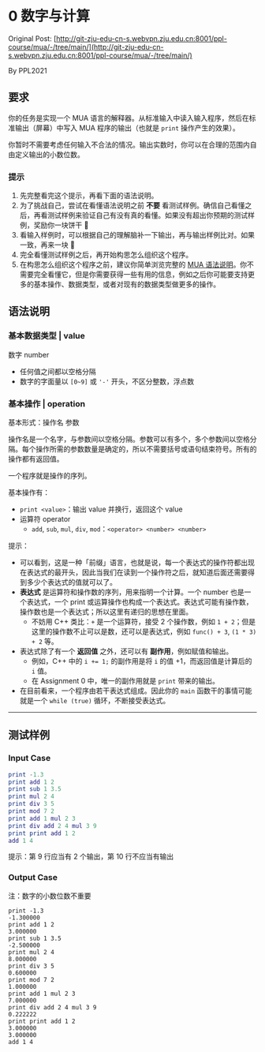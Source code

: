 # 0 数字与计算
Original Post: [http://git-zju-edu-cn-s.webvpn.zju.edu.cn:8001/ppl-course/mua/-/tree/main/](http://git-zju-edu-cn-s.webvpn.zju.edu.cn:8001/ppl-course/mua/-/tree/main/)

By PPL2021

## 要求
你的任务是实现一个 MUA 语言的解释器。从标准输入中读入输入程序，然后在标准输出（屏幕）中写入 MUA 程序的输出（也就是 `print` 操作产生的效果）。

你暂时不需要考虑任何输入不合法的情况。输出实数时，你可以在合理的范围内自由定义输出的小数位数。

### 提示

1. 先完整看完这个提示，再看下面的语法说明。
2. 为了挑战自己，尝试在看懂语法说明之前 **不要** 看测试样例。确信自己看懂之后，再看测试样例来验证自己有没有真的看懂。如果没有超出你预期的测试样例，奖励你一块饼干 🍪
3. 看输入样例时，可以根据自己的理解脑补一下输出，再与输出样例比对。如果一致，再来一块 🍪
4. 完全看懂测试样例之后，再开始构思怎么组织这个程序。
5. 在构思怎么组织这个程序之前，建议你简单浏览完整的 [MUA 语法说明](../grammar)。你不需要完全看懂它，但是你需要获得一些有用的信息，例如之后你可能要支持更多的基本操作、数据类型，或者对现有的数据类型做更多的操作。

## 语法说明

### 基本数据类型 | value
数字 number

- 任何值之间都以空格分隔
- 数字的字面量以 `[0~9]` 或 `'-'` 开头，不区分整数，浮点数

### 基本操作 | operation
基本形式：操作名 参数

操作名是一个名字，与参数间以空格分隔。参数可以有多个，多个参数间以空格分隔。每个操作所需的参数数量是确定的，所以不需要括号或语句结束符号。所有的操作都有返回值。

一个程序就是操作的序列。

基本操作有：

- `print <value>`：输出 value 并换行，返回这个 value
- 运算符 operator 
    - `add`, `sub`, `mul`, `div`, `mod`：`<operator> <number> <number>`

提示：

- 可以看到，这是一种「前缀」语言，也就是说，每一个表达式的操作符都出现在表达式的最开头，因此当我们在读到一个操作符之后，就知道后面还需要得到多少个表达式的值就可以了。
- **表达式** 是运算符和操作数的序列，用来指明一个计算。一个 number 也是一个表达式，一个 print 或运算操作也构成一个表达式。表达式可能有操作数，操作数也是一个表达式；所以这里有递归的思想在里面。
    - 不妨用 C++ 类比：`+` 是一个运算符，接受 2 个操作数，例如 `1 + 2`；但是这里的操作数不止可以是数，还可以是表达式，例如 `func() + 3`, `(1 * 3) + 2` 等。 
- 表达式除了有一个 **返回值** 之外，还可以有 **副作用**，例如赋值和输出。
    - 例如，C++ 中的 `i += 1;` 的副作用是将 `i` 的值 +1，而返回值是计算后的 `i` 值。
    - 在 Assignment 0 中，唯一的副作用就是 `print` 带来的输出。
- 在目前看来，一个程序由若干表达式组成。因此你的 `main` 函数干的事情可能就是一个 `while (true)` 循环，不断接受表达式。

---

## 测试样例

### Input Case
```lua
print -1.3
print add 1 2
print sub 1 3.5
print mul 2 4
print div 3 5
print mod 7 2
print add 1 mul 2 3
print div add 2 4 mul 3 9
print print add 1 2
add 1 4
```

提示：第 9 行应当有 2 个输出，第 10 行不应当有输出

### Output Case

注：数字的小数位数不重要

```
print -1.3
-1.300000
print add 1 2
3.000000
print sub 1 3.5
-2.500000
print mul 2 4
8.000000
print div 3 5
0.600000
print mod 7 2
1.000000
print add 1 mul 2 3
7.000000
print div add 2 4 mul 3 9
0.222222
print print add 1 2
3.000000
3.000000
add 1 4
```
